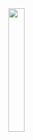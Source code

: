 <img src="https://d31ezp3r8jwmks.cloudfront.net/tp1h80m384u2i6gipzcecj472h6t" width="25%" height="25%" align="center">



